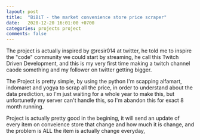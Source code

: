 ```yaml
---
layout: post
title:  "BiBiT - the market convenience store price scraper"
date:   2020-12-20 16:01:00 +0700
categories: projects project
comments: false
---
```


The project is actually inspired by @resir014 at twitter, he told me to inspire the "code" community we could start by streaming, he call this Twitch Driven Development, and this is my very first time making a twitch channel caode something and my follower on twitter getting bigger.

The Project is pretty simple, by using the python I'm scapping alfamart, indomaret and yogya to scrap all the price, in order to understand about the data prediction, so I'm just waiting for a whole year to make this, but unfortunetly my server can't handle this, so I'm abandon this for exact 8 month running.

Project is actually pretty good in the begining, it will send an update of every item on conveience store that change and how much it is change, and the problem is ALL the item is actually change everyday,